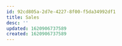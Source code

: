 ```yaml
---
id: 92cd805a-2d7e-4227-8f00-f5da34992df1
title: Sales
desc: ''
updated: 1620906737589
created: 1620906737589
---
```


